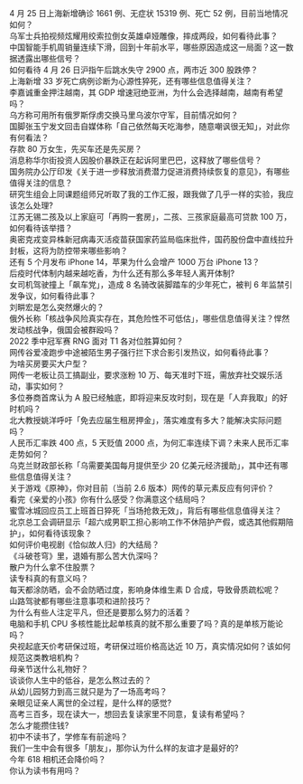 4 月 25 日上海新增确诊 1661 例、无症状 15319 例、死亡 52 例，目前当地情况如何？  
乌军士兵拍视频炫耀用绞索拉倒女英雄卓娅雕像，摔成两段，如何看待此事？  
中国智能手机周销量连续下滑，回到十年前水平，哪些原因造成这一局面？这一数据透露出哪些信号？  
如何看待  4 月 26 日沪指午后跳水失守 2900 点，两市近 300 股跌停？  
上海新增 33 岁死亡病例诊断为心源性猝死，还有哪些信息值得关注？  
李嘉诚重金押注越南，其 GDP 增速冠绝亚洲，为什么会选择越南，越南有希望吗？  
乌方称可用所有俄罗斯俘虏交换马里乌波尔守军，目前情况如何？  
国脚张玉宁发文回击自媒体称「自己依然每天吃海参，随意嘲讽很无知」，对此你有何看法？  
存款 80 万女生，先买车还是先买房？  
消息称华尔街投资人因股价暴跌正在起诉阿里巴巴，这释放了哪些信号？  
国务院办公厅印发《关于进一步释放消费潜力促进消费持续恢复的意见》，有哪些值得关注的信息？  
研究生组会上同课题组师兄听取了我的工作汇报，跟我做了几乎一样的实验，我应该怎么处理?  
江苏无锡二孩及以上家庭可「再购一套房」，二孩、三孩家庭最高可贷款 100 万，如何看待该举措？  
奥密克戎变异株新冠病毒灭活疫苗获国家药监局临床批件，国药股份盘中直线拉升封板，这将为防控带来哪些影响？  
还有 5 个月发布 iPhone 14，苹果为什么会增产 1000 万台 iPhone 13？  
后疫时代体制内越来越吃香，为什么还有那么多年轻人离开体制?  
女司机驾驶撞上「飙车党」，造成 8 名骑改装脚踏车的少年死亡，被判 6 年监禁引发争议，如何看待此事？  
刘畊宏是怎么突然爆火的？  
俄外长称「核战争风险真实存在，其危险性不可低估」，哪些信息值得关注？悍然发动核战争，俄国会被群殴吗？  
2022 季中冠军赛 RNG 面对 T1 各对位胜算如何？  
网传谷爱凌跑步中途被陌生男子强行拦下求合影引发热议，如何看待此事？  
为啥买房要买大户型？  
网传一老板让员工搞副业，要求涨粉 10 万、每天准时下班，需放弃社交娱乐活动，事实如何？  
多位券商首席认为 A 股已经触底，即将迎来反攻时刻，现在是「人弃我取」的好时机吗？  
北大教授姚洋呼吁「免去应届生租房押金」，落实难度有多大？能解决实际问题吗？  
人民币汇率跌 400 点，5 天贬值 2000 点，为何汇率连续下调？未来人民币汇率走势如何？  
乌克兰财政部长称「乌需要美国每月提供至少 20 亿美元经济援助」，其中还有哪些信息值得关注？  
关于游戏《原神》，你对目前（当前 2.6 版本）网传的草元素反应有何评价？  
看完《亲爱的小孩》你有什么感受？你满意这个结局吗？  
蜜雪冰城回应员工上班首日猝死「当场抢救无效」，背后有哪些信息值得关注？  
北京总工会调研显示「超六成男职工担心影响工作不休陪护产假，或选其他假期陪护」，如何看待该现象？  
如何评价电视剧《恰似故人归》的大结局？  
《斗破苍穹》里，退婚有那么苦大仇深吗？  
散户为什么拿不住股票？  
读专科真的有意义吗？  
每天都涂防晒，会不会防晒过度，影响身体维生素 D 合成，导致骨质疏松呢？  
山路驾驶都有哪些注意事项和进阶技巧？  
为什么有些人注定平凡，但还是要那么努力的活着？  
电脑和手机 CPU 多核性能比起单核真的就不那么重要了吗？真的是单核万能论吗？  
央视起底天价考研保过班，考研保过班价格高达近 10 万，真实情况如何？该如何规范这类教培机构？  
母亲节送什么礼物好？  
谈谈你人生中的低谷，是怎么熬过去的？  
从幼儿园努力到高三就只是为了一场高考吗？  
亲眼见证亲人离世的全过程，是什么样的感觉?  
高考三百多，现在读大一，想回去复读家里不同意，复读有希望吗？  
怎么才能攒住钱?  
初中不读书了，学修车有前途吗？  
我们一生中会有很多「朋友」，那你认为什么样的友谊才是最好的?  
今年 618 相机还会降价吗？  
你认为读书有用吗？  
